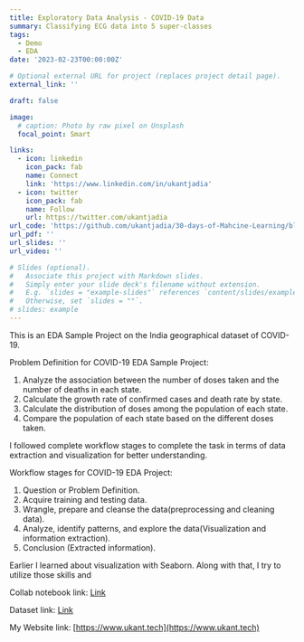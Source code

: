 ```yaml
---
title: Exploratory Data Analysis - COVID-19 Data
summary: Classifying ECG data into 5 super-classes 
tags:
  - Demo
  - EDA
date: '2023-02-23T00:00:00Z'

# Optional external URL for project (replaces project detail page).
external_link: ''

draft: false

image:
  # caption: Photo by raw pixel on Unsplash
  focal_point: Smart

links:
  - icon: linkedin
    icon_pack: fab
    name: Connect
    link: 'https://www.linkedin.com/in/ukantjadia' 
  - icon: twitter
    icon_pack: fab
    name: Follow
    url: https://twitter.com/ukantjadia
url_code: 'https://github.com/ukantjadia/30-days-of-Mahcine-Learning/blob/Main/DAY-19/COVID-19%20EDA%20Sample%20Project.ipynb'
url_pdf: ''
url_slides: ''
url_video: ''

# Slides (optional).
#   Associate this project with Markdown slides.
#   Simply enter your slide deck's filename without extension.
#   E.g. `slides = "example-slides"` references `content/slides/example-slides.md`.
#   Otherwise, set `slides = ""`.
# slides: example
---
```



This is an EDA Sample Project on the India geographical dataset of COVID-19.

Problem Definition for COVID-19 EDA Sample Project:

1. Analyze the association between the number of doses taken and the number of deaths in each state.
2. Calculate the growth rate of confirmed cases and death rate by state.
3. Calculate the distribution of doses among the population of each state.
4. Compare the population of each state based on the different doses taken.

I followed complete workflow stages to complete the task in terms of data extraction and visualization for better understanding.

Workflow stages for COVID-19 EDA Project:

1. Question or Problem Definition.
2. Acquire training and testing data.
3. Wrangle, prepare and cleanse the data(preprocessing and cleaning data).
4. Analyze, identify patterns, and explore the data(Visualization and information extraction).
5. Conclusion (Extracted information).

Earlier I learned about visualization with Seaborn. Along with that, I try to utilize those skills and

Collab notebook link: [Link](https://colab.research.google.com/drive/1XGbvb6vHTmOpxEebnkjjiewxd1P6M5Tw?usp=sharing)

Dataset link: [Link](https://lnkd.in/dh--vGh2)

My Website link: [https://www.ukant.tech](https://www.ukant.tech)
